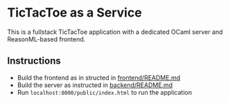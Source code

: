 # TicTacToe as a Service

This is a fullstack TicTacToe application with a dedicated OCaml server and
ReasonML-based frontend.

## Instructions 

- Build the frontend as in structed in [frontend/README.md](./frontend/README.md)
- Build the server as instructed in [backend/README.md](./backend/README.md)
- Run `localhost:8000/public/index.html` to run the application
